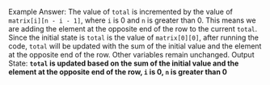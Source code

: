 Example Answer:
The value of `total` is incremented by the value of `matrix[i][n - i - 1]`, where `i` is 0 and `n` is greater than 0. This means we are adding the element at the opposite end of the row to the current `total`. Since the initial state is `total` is the value of `matrix[0][0]`, after running the code, `total` will be updated with the sum of the initial value and the element at the opposite end of the row. Other variables remain unchanged.
Output State: **`total` is updated based on the sum of the initial value and the element at the opposite end of the row, `i` is 0, `n` is greater than 0**